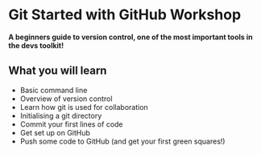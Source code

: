 # Git Started with GitHub Workshop

**A beginners guide to version control, one of the most important tools in the devs toolkit!**

## What you will learn
- Basic command line
- Overview of version control
- Learn how git is used for collaboration
- Initialising a git directory
- Commit your first lines of code
- Get set up on GitHub
- Push some code to GitHub (and get your first green squares!)
